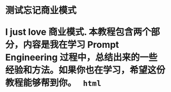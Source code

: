 <h1>测试忘记商业模式</h>

I just love **商业模式**.
本教程包含两个部分，内容是我在学习 Prompt Engineering 过程中，总结出来的一些经验和方法。如果你也在学习，希望这份教程能够帮到你。
<code> html<code>